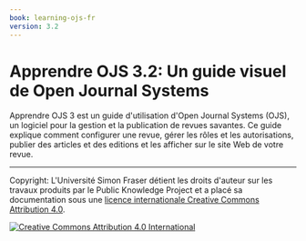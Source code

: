 ```yaml
---
book: learning-ojs-fr
version: 3.2
---
```


# Apprendre OJS 3.2: Un guide visuel de Open Journal Systems

Apprendre OJS 3 est un guide d'utilisation d'Open Journal Systems (OJS), un logiciel pour la gestion et la publication de revues savantes. Ce guide explique comment configurer une revue, gérer les rôles et les autorisations, publier des articles et des editions et les afficher sur le site Web de votre revue.

<hr>

Copyright: L'Université Simon Fraser détient les droits d'auteur sur les travaux produits par le Public Knowledge Project et a placé sa documentation sous une [licence internationale Creative Commons Attribution 4.0](https://creativecommons.org/licenses/by/4.0/deed.fr).

[![](https://licensebuttons.net/l/by/4.0/88x31.png "Creative Commons Attribution 4.0 International")](https://creativecommons.org/licenses/by/4.0/deed.fr)

